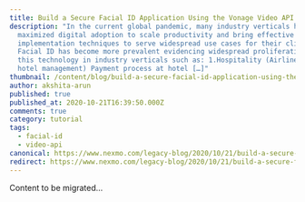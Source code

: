 ```yaml
---
title: Build a Secure Facial ID Application Using the Vonage Video API
description: "In the current global pandemic, many industry verticals have
  maximized digital adoption to scale productivity and bring effective
  implementation techniques to serve widespread use cases for their client base.
  Facial ID has become more prevalent evidencing widespread proliferation of
  this technology in industry verticals such as: 1.Hospitality (Airlines and
  hotel management) Payment process at hotel […]"
thumbnail: /content/blog/build-a-secure-facial-id-application-using-the-vonage-video-api/Blog_Facial-ID-Application_1200x600-1.png
author: akshita-arun
published: true
published_at: 2020-10-21T16:39:50.000Z
comments: true
category: tutorial
tags:
  - facial-id
  - video-api
canonical: https://www.nexmo.com/legacy-blog/2020/10/21/build-a-secure-facial-id-application-using-the-vonage-video-api
redirect: https://www.nexmo.com/legacy-blog/2020/10/21/build-a-secure-facial-id-application-using-the-vonage-video-api
---
```


Content to be migrated...
